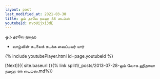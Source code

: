 ```yaml
---
layout: post
last_modified_at: 2021-03-30
title: ஓம் தரவே நமஹ ௧௧ டைம்ஸ்
youtubeId: nvoUijxi3dE
---
```

 
 
 ஓம் தரவே நமஹ  
 
 -  வாழ்வின் கடலைக் கடக்க வைப்பவர் யார் 
 
  
 
  
 
 
 
 
 
 


{% include youtubePlayer.html id=page.youtubeId %}
 
[Next]({{ site.baseurl }}{% link  split1/_posts/2013-07-28-ஓம் லோக ஹிதாயா நமஹ ௧௧ டைம்ஸ்.md%})
 
